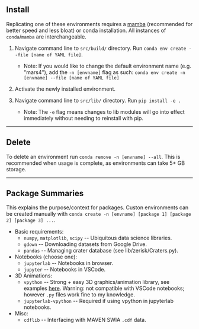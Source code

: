 ## Install

Replicating one of these environments requires a [mamba](https://mamba.readthedocs.io/en/latest/installation.html#fresh-install) (recommended for better speed and less bloat) or conda installation. All instances of `conda`/`mamba` are interchangeable.

1. Navigate command line to `src/build/` directory. Run `conda env create --file [name of YAML file]`.

	- Note: If you would like to change the default environment name (e.g. "mars4"), add the `-n [envname]` flag as such: `conda env create -n [envname] --file [name of YAML file]`

2. Activate the newly installed environment.

3. Navigate command line to `src/lib/` directory. Run `pip install -e .`

	- Note: The `-e` flag means changes to lib modules will go into effect immediately without needing to reinstall with pip.

---	
## Delete	
	
To delete an environment run `conda remove -n [envname] --all`. This is recommended when usage is complete, as environments can take 5+ GB storage.


---
## Package Summaries

This explains the purpose/context for packages. Custon environments can be created manually with `conda create -n [envname] [package 1] [package 2] [package 3] ...`.

- Basic requirements:
	- `numpy`, `matplotlib`, `scipy` -- Ubiquitous data science libraries.
	- `gdown` -- Downloading datasets from Google Drive.
	- `pandas` -- Managing crater database (see lib/zerisk/Craters.py).
- Notebooks (choose one):
	- `jupyterlab` -- Notebooks in browser.
	- `jupyter` -- Notebooks in VSCode.
- 3D Animations:
	- `vpython` -- Strong + easy 3D graphics/animation library, see examples [here](https://github.com/Humboldt-Penguin/Physics_Simulations). Warning: not compatible with VSCode notebooks; however `.py` files work fine to my knowledge.
	- `jupyterlab-vpython` -- Required if using vpython in jupyterlab notebooks.
- Misc:
	- `cdflib` -- Interfacing with MAVEN SWIA `.cdf` data.